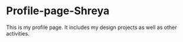 # Profile-page-Shreya
This is my profile page. It includes my design projects as well as other activities.
